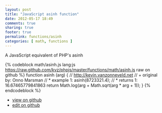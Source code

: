 ```yaml
---
layout: post
title: "JavaScript asinh function"
date: 2012-05-17 18:49
comments: true
sharing: true
footer: true
permalink: functions/asinh
categories: [ math, functions ]
---
```

A JavaScript equivalent of PHP's asinh
<!-- more -->
{% codeblock math/asinh.js lang:js https://raw.github.com/kvz/phpjs/master/functions/math/asinh.js raw on github %}
function asinh (arg) {
    // http://kevin.vanzonneveld.net
    // +   original by: Onno Marsman
    // *     example 1: asinh(8723321.4);
    // *     returns 1: 16.67465779841863
    return Math.log(arg + Math.sqrt(arg * arg + 1));
}
{% endcodeblock %}
<ul>
 <li><a href="https://github.com/kvz/phpjs/blob/master/functions/math/asinh.js">view on github</a></li>
 <li><a href="https://github.com/kvz/phpjs/edit/master/functions/math/asinh.js">edit on github</a></li>
</ul>
